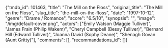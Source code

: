 {"tmdb_id": 101463, "title": "The Mill on the Floss", "original_title": "The Mill on the Floss", "slug_title": "the-mill-on-the-floss", "date": "1997-10-12", "genre": "Drame / Romance", "score": "6.5/10", "synopsis": "", "image": "/img/default-cover.png", "actors": ["Emily Watson (Maggie Tulliver)", "James Frain (Philip Wakem)", "Cheryl Campbell (Bessy Tulliver)", "Bernard Hill (Edward Tulliver)", "Joanna David (Sophy Deane)", "Shenagh Govan (Aunt Gritty)"], "comments": [], "recommandations_id": []}